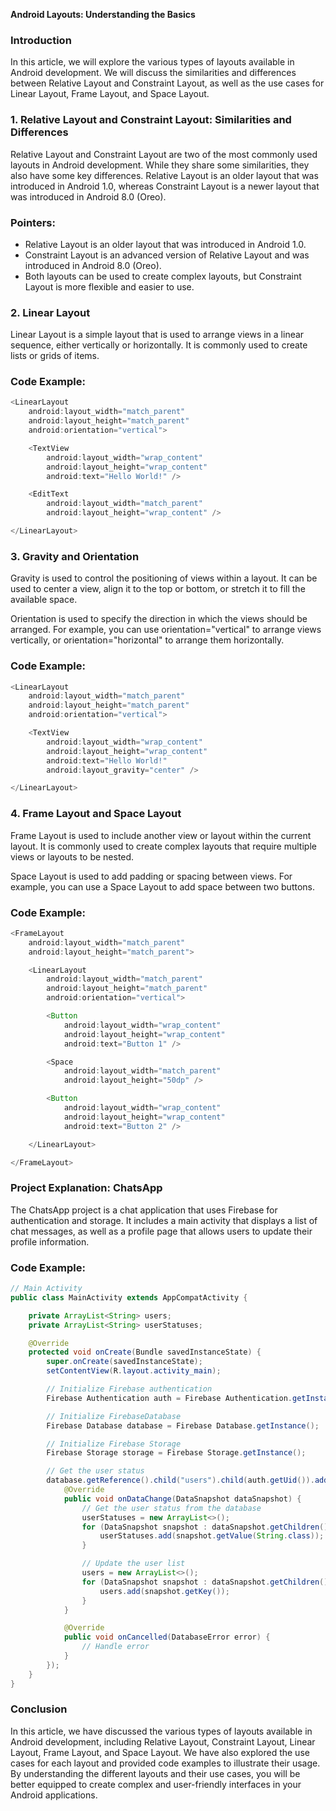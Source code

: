 **Android Layouts: Understanding the Basics**

### Introduction

In this article, we will explore the various types of layouts available in Android development. We will discuss the similarities and differences between Relative Layout and Constraint Layout, as well as the use cases for Linear Layout, Frame Layout, and Space Layout.

### 1. Relative Layout and Constraint Layout: Similarities and Differences

Relative Layout and Constraint Layout are two of the most commonly used layouts in Android development. While they share some similarities, they also have some key differences. Relative Layout is an older layout that was introduced in Android 1.0, whereas Constraint Layout is a newer layout that was introduced in Android 8.0 (Oreo).

### Pointers:

* Relative Layout is an older layout that was introduced in Android 1.0.
* Constraint Layout is an advanced version of Relative Layout and was introduced in Android 8.0 (Oreo).
* Both layouts can be used to create complex layouts, but Constraint Layout is more flexible and easier to use.

### 2. Linear Layout

Linear Layout is a simple layout that is used to arrange views in a linear sequence, either vertically or horizontally. It is commonly used to create lists or grids of items.

### Code Example:

```java
<LinearLayout
    android:layout_width="match_parent"
    android:layout_height="match_parent"
    android:orientation="vertical">

    <TextView
        android:layout_width="wrap_content"
        android:layout_height="wrap_content"
        android:text="Hello World!" />

    <EditText
        android:layout_width="match_parent"
        android:layout_height="wrap_content" />

</LinearLayout>
```

### 3. Gravity and Orientation

Gravity is used to control the positioning of views within a layout. It can be used to center a view, align it to the top or bottom, or stretch it to fill the available space.

Orientation is used to specify the direction in which the views should be arranged. For example, you can use orientation="vertical" to arrange views vertically, or orientation="horizontal" to arrange them horizontally.

### Code Example:

```java
<LinearLayout
    android:layout_width="match_parent"
    android:layout_height="match_parent"
    android:orientation="vertical">

    <TextView
        android:layout_width="wrap_content"
        android:layout_height="wrap_content"
        android:text="Hello World!"
        android:layout_gravity="center" />

</LinearLayout>
```

### 4. Frame Layout and Space Layout

Frame Layout is used to include another view or layout within the current layout. It is commonly used to create complex layouts that require multiple views or layouts to be nested.

Space Layout is used to add padding or spacing between views. For example, you can use a Space Layout to add space between two buttons.

### Code Example:

```java
<FrameLayout
    android:layout_width="match_parent"
    android:layout_height="match_parent">

    <LinearLayout
        android:layout_width="match_parent"
        android:layout_height="match_parent"
        android:orientation="vertical">

        <Button
            android:layout_width="wrap_content"
            android:layout_height="wrap_content"
            android:text="Button 1" />

        <Space
            android:layout_width="match_parent"
            android:layout_height="50dp" />

        <Button
            android:layout_width="wrap_content"
            android:layout_height="wrap_content"
            android:text="Button 2" />

    </LinearLayout>

</FrameLayout>
```

### Project Explanation: ChatsApp

The ChatsApp project is a chat application that uses Firebase for authentication and storage. It includes a main activity that displays a list of chat messages, as well as a profile page that allows users to update their profile information.

### Code Example:

```java
// Main Activity
public class MainActivity extends AppCompatActivity {

    private ArrayList<String> users;
    private ArrayList<String> userStatuses;

    @Override
    protected void onCreate(Bundle savedInstanceState) {
        super.onCreate(savedInstanceState);
        setContentView(R.layout.activity_main);

        // Initialize Firebase authentication
        Firebase Authentication auth = Firebase Authentication.getInstance();

        // Initialize FirebaseDatabase
        Firebase Database database = Firebase Database.getInstance();

        // Initialize Firebase Storage
        Firebase Storage storage = Firebase Storage.getInstance();

        // Get the user status
        database.getReference().child("users").child(auth.getUid()).addValueEventListener(new ValueEventListener() {
            @Override
            public void onDataChange(DataSnapshot dataSnapshot) {
                // Get the user status from the database
                userStatuses = new ArrayList<>();
                for (DataSnapshot snapshot : dataSnapshot.getChildren()) {
                    userStatuses.add(snapshot.getValue(String.class));
                }

                // Update the user list
                users = new ArrayList<>();
                for (DataSnapshot snapshot : dataSnapshot.getChildren()) {
                    users.add(snapshot.getKey());
                }
            }

            @Override
            public void onCancelled(DatabaseError error) {
                // Handle error
            }
        });
    }
}
```

### Conclusion

In this article, we have discussed the various types of layouts available in Android development, including Relative Layout, Constraint Layout, Linear Layout, Frame Layout, and Space Layout. We have also explored the use cases for each layout and provided code examples to illustrate their usage. By understanding the different layouts and their use cases, you will be better equipped to create complex and user-friendly interfaces in your Android applications.